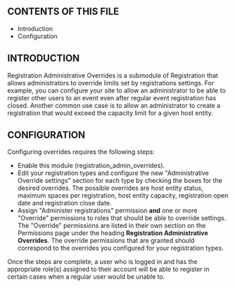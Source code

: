 CONTENTS OF THIS FILE
---------------------

 * Introduction
 * Configuration


INTRODUCTION
------------

Registration Administrative Overrides is a submodule of Registration that allows administrators to override limits set by registrations settings. For example, you can configure your site to allow an administrator to be able to register other users to an event even after regular event registration has closed. Another common use case is to allow an administrator to create a registration that would exceed the capacity limit for a given host entity.


CONFIGURATION
-------------

Configuring overrides requires the following steps:

* Enable this module (registration\_admin\_overrides).
* Edit your registration types and configure the new "Administrative Override settings" section for each type by checking the boxes for the desired overrides. The possible overrides are host entity status, maximum spaces per registration, host entity capacity, registration open date and registration close date.
* Assign "Administer registrations" permission **and** one or more "Override" permissions to roles that should be able to override settings. The "Override" permissions are listed in their own section on the Permissions page under the heading **Registration Administrative Overrides**. The override permissions that are granted should correspond to the overrides you configured for your registration types.

Once the steps are complete, a user who is logged in and has the appropriate role(s) assigned to their account will be able to register in certain cases when a regular user would be unable to.
